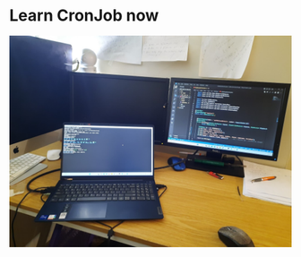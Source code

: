 # Learn CronJob now 
![Let code](https://github.com/Keita-enterprise/cronjob/blob/master/Cover.jpg)
